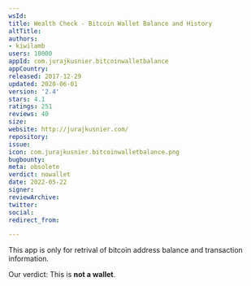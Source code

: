 ```yaml
---
wsId: 
title: Wealth Check - Bitcoin Wallet Balance and History
altTitle: 
authors:
- kiwilamb
users: 10000
appId: com.jurajkusnier.bitcoinwalletbalance
appCountry: 
released: 2017-12-29
updated: 2020-06-01
version: '2.4'
stars: 4.1
ratings: 251
reviews: 40
size: 
website: http://jurajkusnier.com/
repository: 
issue: 
icon: com.jurajkusnier.bitcoinwalletbalance.png
bugbounty: 
meta: obsolete
verdict: nowallet
date: 2022-05-22
signer: 
reviewArchive: 
twitter: 
social: 
redirect_from: 

---
```


This app is only for retrival of bitcoin address balance and transaction information.

Our verdict: This is **not a wallet**.

